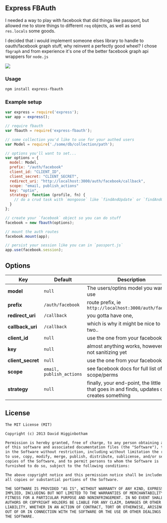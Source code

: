 ## Express FBAuth
I needed a way to play with facebook that did things like passport, but allowed me to store things to different `req` objects, as well as send `res.locals` some goods.

I decided that i would implement someone elses library to handle to oauth/facebook graph stuff, why reinvent a perfectly good wheel? I chose `fbgraph` and from experience it's one of the better facebook graph api wrappers for `node.js`

![](https://badge.fury.io/js/express-fbauth.png)

### Usage
```md
npm install express-fbauth
```

### Example setup
```js
var express = require('express');
var app = express();

// require fbauth
var fbauth = require('express-fbauth');

// some collection you'd like to use for your authed users
var Model = require('./some/db/collection/path');

// options you'll want to set... 
var options = {
  model: Model,
  prefix: "/auth/facebook"
  client_id: "CLIENT_ID",
  client_secret: "CLIENT_SECRET",
  redirect_uri: "http://localhost:3000/auth/facebook/callback",
  scope: "email, publish_actions"
  key: "optin",
  strategy: function (profile, fn) {
    // do a crud task with `mongoose` like `findAndUpdate` or `findAndCreate`
  }
};

// create your `facebook` object so you can do stuff
facebook = new fbauth(options);

// mount the auth routes
facebook.mount(app);

// persist your session like you can in `passport.js`
app.use(facebook.session);
```

## Options
Key | Default | Description
--- | --- | ---
**model** | `null` | The users/optins model you want to use
**prefix** | `/auth/facebook` | route prefix, ie `http://localhost:3000/auth/facebook`
**redirect_uri** | `/callback` | you gotta have one,
**callback_uri** | `/callback` | which is why it might be nice to have two..
**client_id** | `null` | use the one from your facebook app
**key** | `null` | almost anything works, however I am not sanitizing yet
**client_secret** | `null` | use the one from your facebook app
**scope** | `email, publish_actions` | see facebook docs for full list of scope/perms
**strategy** | `null` | finally, your end-point, the little guy that goes in and finds, updates or creates something

## License
```md
The MIT License (MIT)

Copyright (c) 2013 David Higginbotham 

Permission is hereby granted, free of charge, to any person obtaining a copy
of this software and associated documentation files (the "Software"), to deal
in the Software without restriction, including without limitation the rights
to use, copy, modify, merge, publish, distribute, sublicense, and/or sell
copies of the Software, and to permit persons to whom the Software is
furnished to do so, subject to the following conditions:

The above copyright notice and this permission notice shall be included in
all copies or substantial portions of the Software.

THE SOFTWARE IS PROVIDED "AS IS", WITHOUT WARRANTY OF ANY KIND, EXPRESS OR
IMPLIED, INCLUDING BUT NOT LIMITED TO THE WARRANTIES OF MERCHANTABILITY,
FITNESS FOR A PARTICULAR PURPOSE AND NONINFRINGEMENT. IN NO EVENT SHALL THE
AUTHORS OR COPYRIGHT HOLDERS BE LIABLE FOR ANY CLAIM, DAMAGES OR OTHER
LIABILITY, WHETHER IN AN ACTION OF CONTRACT, TORT OR OTHERWISE, ARISING FROM,
OUT OF OR IN CONNECTION WITH THE SOFTWARE OR THE USE OR OTHER DEALINGS IN
THE SOFTWARE.
```


